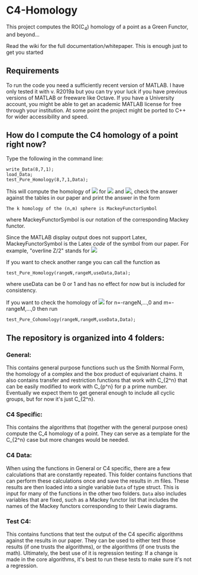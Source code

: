 # C4-Homology
This project computes the  RO(C<sub>4</sub>) homology of a point as a Green Functor, and beyond...
 
Read the wiki for the full documentation/whitepaper. This is enough just to get you started

## Requirements
To run the code you need a sufficiently recent version of MATLAB.
 I have only tested it with v. R2019a but you can try your luck if you have previous versions of MATLAB or freeware like Octave. 
 If you have a University account, you might be able to get an academic MATLAB license for free through your institution.
 At some point the project might be ported to C++ for wider accessibility and speed.

## How do I compute the C4 homology of a point right now?
Type the following in the command line:

```
write_Data(8,7,1);
load_Data;
test_Pure_Homology(8,7,1,Data);
```

This will compute the homology of 
<img src="http://latex.codecogs.com/svg.latex?S^{n\sigma+m\lambda}" border="0"/> for <img src="http://latex.codecogs.com/svg.latex? 0\le n\le 8" border="0"/> and <img src="http://latex.codecogs.com/svg.latex? 0\le m\le 7" border="0"/>, check the answer against the tables in our paper and print the answer in the form 
```
The k homology of the (n,m) sphere is MackeyFunctorSymbol
```
where MackeyFunctorSymbol is our notation of the corresponding Mackey functor.

Since the MATLAB display output does not support Latex, MackeyFunctorSymbol is the Latex *code* of the symbol from our paper. For example, "overline Z/2" stands for <img src="http://latex.codecogs.com/svg.latex?\overline{\langle \mathbb{Z}/2\rangle }" border="0"/>

If you want to check another range you can call the function as
```
test_Pure_Homology(rangeN,rangeM,useData,Data);
```
where useData can be 0 or 1 and has no effect for now but is included for consistency.

If you want to check the homology of <img src="http://latex.codecogs.com/svg.latex?S^{-n\sigma-m\lambda}" border="0"/> for n=-rangeN,...,0 and m=-rangeM,...,0 then run
```
test_Pure_Cohomology(rangeN,rangeM,useData,Data);
```

## The repository is organized into 4 folders:

### General: 
This contains general purpose functions such us the Smith Normal Form, the homology of a complex and the box product of equivariant chains. It also contains transfer and restriction functions that work with C_{2^n} that can be easily modified to work with  C_{p^n} for p a prime number. Eventually we expect them to get general enough to include all cyclic groups, but for now it's just C_{2^n}.

### C4 Specific: 
This contains the algorithms that (together with the general purpose ones) compute the C_4 homology of a point. They can serve as a template for the C_{2^n} case but more changes would be needed.

### C4 Data: 
When using the functions in General or C4 specific, there are a few calculations that are constantly repeated. This folder contains functions that can perform these calculations once and save the results in .m files. These results are then loaded into a single variable ```Data``` of type struct. This is input for many of the functions in the other two folders. ```Data``` also includes variables that are fixed, such as a Mackey functor list that includes the names of the Mackey functors corresponding to their Lewis diagrams. 

### Test C4:
This contains functions that test the output of the C4 specific algorithms against the results in our paper. They can be used to either test those results (if one trusts the algorithms), or the algorithms (if one trusts the math). Ultimately, the best use of it is regression testing: If a change is made in the core algorithms, it's best to run these tests to make sure it's not a regression. 
